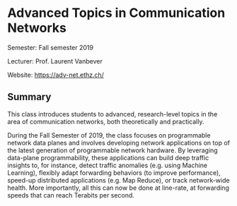 # Advanced Topics in Communication Networks

Semester: Fall semester 2019

Lecturer: Prof. Laurent Vanbever

Website: https://adv-net.ethz.ch/

## Summary

This class introduces students to advanced, research-level topics in the area of communication networks, both theoretically and practically.

During the Fall Semester of 2019, the class focuses on programmable network data planes and involves developing network applications on top of the latest generation of programmable network hardware. By leveraging data-plane programmability, these applications can build deep traffic insights to, for instance, detect traffic anomalies (e.g. using Machine Learning), flexibly adapt forwarding behaviors (to improve performance), speed-up distributed applications (e.g. Map Reduce), or track network-wide health. More importantly, all this can now be done at line-rate, at forwarding speeds that can reach Terabits per second.
